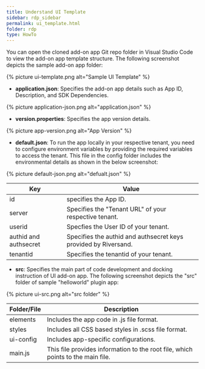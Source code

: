 ```yaml
---
title: Understand UI Template 
sidebar: rdp_sidebar
permalink: ui_template.html
folder: rdp
type: HowTo
---
```


You can open the cloned add-on app Git repo folder in Visual Studio Code to view the add-on app template structure. The following screenshot depicts the sample add-on app folder:

{% picture ui-template.png alt="Sample UI Template" %}

* **application.json**: Specifies the add-on app details such as App ID, Description, and SDK Dependencies.

{% picture application-json.png alt="application.json" %}

* **version.properties**: Specifies the app version details.

{% picture app-version.png alt="App Version" %}

* **default.json**: To run the app locally in your respective tenant, you need to configure environment variables by providing the required variables to access the tenant. This file in the config folder includes the environmental details as shown in the below screenshot:

{% picture default-json.png alt="defualt.json" %}

| Key | Value |
| ----- | ------ |
| id | specifies the App ID. |
| server | Specifies the "Tenant URL" of your respective tenant. |
| userid | Specfies the User ID of your tenant. |
| authid and authsecret | Specifies the authid and authsecret keys provided by Riversand. |
| tenantid | Specifies the tenantid of your tenant. |

* **src**: Specifies the main part of code development and docking instruction of UI add-on app. The following screenshot depicts the "src" folder of sample "helloworld" plugin app:

{% picture ui-src.png alt="src folder" %}
 
| Folder/File | Description |
| ----------- | ------------ |
| elements | Includes the app code in .js file format. |
| styles | Includes all CSS based styles in .scss file format. |
| ui-config | Includes app-specific configurations. |
| main.js | This file provides information to the root file, which points to the main file. |
